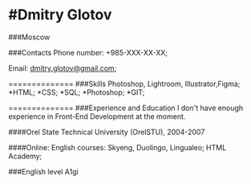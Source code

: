 #Dmitry Glotov
==============
###Moscow

###Contacts
Phone number: +985-XXX-XX-XX;

Email: dmitry.glotov@gmail.com;

==============
###Skills
Photoshop, Lightroom, Illustrator,Figma;
*HTML;
*CSS;
*SQL;
*Photoshop;
*GIT;

==============
###Experience and Education
I don't have enough experience in Front-End Development at the moment.

####Orel State Technical University (OrelSTU), 2004-2007


####Online:
English courses: Skyeng, Duolingo, Lingualeo; 
HTML Academy;

###English level
A1gi